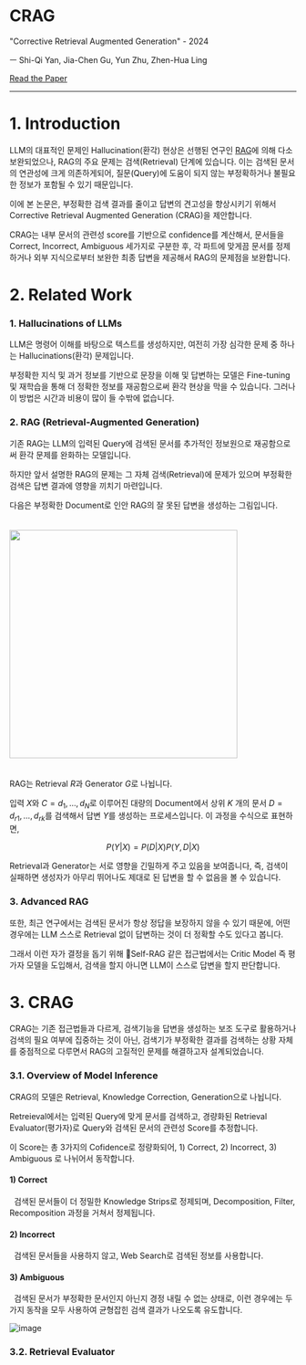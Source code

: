 # CRAG

"Corrective Retrieval Augmented Generation" - 2024

ㅡ Shi-Qi Yan, Jia-Chen Gu, Yun Zhu, Zhen-Hua Ling

[Read the Paper](https://arxiv.org/pdf/2401.15884)

---
# 1. Introduction

LLM의 대표적인 문제인 Hallucination(환각) 현상은 선행된 연구인 [RAG](https://github.com/PARKYUNSU/pytorch_imple/tree/main/Agentic_RAG/Basic_Agentic_RAG)에 의해 다소 보완되었으나, RAG의 주요 문제는 검색(Retrieval) 단계에 있습니다. 이는 검색된 문서의 연관성에 크게 의존하게되어, 질문(Query)에 도움이 되지 않는 부정확하거나 불필요한 정보가 포함될 수 있기 때문입니다.

이에 본 논문은, 부정확한 검색 결과를 줄이고 답변의 견고성을 향상시키기 위해서 Corrective Retrieval Augmented Generation (CRAG)을 제안합니다.

CRAG는 내부 문서의 관련성 score를 기반으로 confidence를 계산해서, 문서들을 Correct, Incorrect, Ambiguous 세가지로 구분한 후, 각 파트에 맞게끔 문서를 정제하거나 외부 지식으로부터 보완한 최종 답변을 제공해서 RAG의 문제점을 보완합니다.

# 2. Related Work
### 1. Hallucinations of LLMs
LLM은 명령어 이해를 바탕으로 텍스트를 생성하지만, 여전히 가장 심각한 문제 중 하나는 Hallucinations(환각) 문제입니다.

부정확한 지식 및 과거 정보를 기반으로 문장을 이해 및 답변하는 모델은 Fine-tuning 및 재학습을 통해 더 정확한 정보를 재공함으로써 환각 현상을 막을 수 있습니다. 그러나 이 방법은 시간과 비용이 많이 들 수밖에 없습니다.

### 2. RAG (Retrieval-Augmented Generation)
기존 RAG는 LLM의 입력된 Query에 검색된 문서를 추가적인 정보원으로 재공함으로써 환각 문제를 완화하는 모델입니다.

하지만 앞서 설명한 RAG의 문제는 그 자체 검색(Retrieval)에 문제가 있으며 부정확한 검색은 답변 결과에 영향을 끼치기 마련입니다.

다음은 부정확한 Document로 인안 RAG의 잘 못된 답변을 생성하는 그림입니다.
<br/>
<br/>
<br/>
<img src="https://github.com/user-attachments/assets/ab8c0c94-1fd8-4ab5-854f-8d5de42804fb" width=400>
<br/>
<br/>
<br/>
RAG는 Retrieval $R$과 Generator $G$로 나뉩니다. 

입력 $X$와 $C = {d_1, …, d_N}$로 이루어진 대량의 Document에서 상위 $K$ 개의 문서 $D = {d_{r1}, …, d_{rk}}$를 검색해서 답변 $Y$를 생성하는 프로세스입니다. 이 과정을 수식으로 표현하면,

$$P(Y|X) = P(D|X)P(Y, D|X)$$

Retrieval과 Generator는 서로 영향을 긴밀하게 주고 있음을 보여줍니다, 즉, 검색이 실패하면 생성자가 아무리 뛰어나도 제대로 된 답변을 할 수 없음을 볼 수 있습니다.

### 3. Advanced RAG
또한, 최근 연구에서는 검색된 문서가 항상 정답을 보장하지 않을 수 있기 때문에, 어떤 경우에는 LLM 스스로 Retrieval 없이 답변하는 것이 더 정확할 수도 있다고 봅니다.

그래서 이런 자가 결정을 돕기 위해 Self-RAG 같은 접근법에서는 Critic Model 즉 평가자 모델을 도입해서, 검색을 할지 아니면 LLM이 스스로 답변을 할지 판단합니다.

# 3. CRAG
CRAG는 기존 접근법들과 다르게, 검색기능을 답변을 생성하는 보조 도구로 활용하거나 검색의 필요 여부에 집중하는 것이 아닌, 검색기가 부정확한 결과를 검색하는 상황 자체를 중점적으로 다루면서 RAG의 고질적인 문제를 해결하고자 설계되었습니다.

### 3.1. Overview of Model Inference
CRAG의 모델은 Retrieval, Knowledge Correction, Generation으로 나뉩니다.

Retreieval에서는 입력된 Query에 맞게 문서를 검색하고, 경량화된 Retrieval Evaluator(평가자)로 Query와 검색된 문서의 관련성 Score를 추정합니다.

이 Score는 총 3가지의 Cofidence로 정량화되어, 1) Correct, 2) Incorrect, 3) Ambiguous 로 나뉘어서 동작합니다.

#### 1) Correct
&nbsp; 검색된 문서들이 더 정밀한 Knowledge Strips로 정제되며, Decomposition, Filter, Recomposition 과정을 거쳐서 정제됩니다.

#### 2) Incorrect
&nbsp; 검색된 문서들을 사용하지 않고, Web Search로 검색된 정보를 사용합니다.

#### 3) Ambiguous
&nbsp; 검색된 문서가 부정확한 문서인지 아닌지 경정 내릴 수 없는 상태로, 이런 경우에는 두 가지 동작을 모두 사용하여 균형잡힌 검색 결과가 나오도록 유도합니다.

![image](https://github.com/user-attachments/assets/e080a3eb-971b-4310-9ca5-f3ed47cd6d6a)

### 3.2. Retrieval Evaluator

